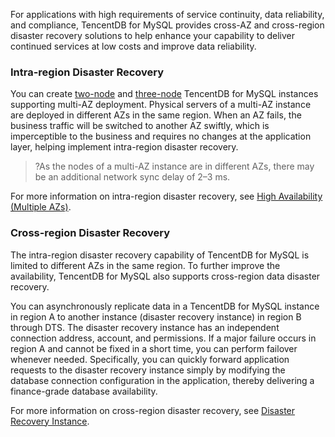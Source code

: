 
For applications with high requirements of service continuity, data reliability, and compliance, TencentDB for MySQL provides cross-AZ and cross-region disaster recovery solutions to help enhance your capability to deliver continued services at low costs and improve data reliability.

### Intra-region Disaster Recovery
You can create [two-node](https://intl.cloud.tencent.com/document/product/236/38328) and [three-node](https://intl.cloud.tencent.com/document/product/236/38328) TencentDB for MySQL instances supporting multi-AZ deployment. Physical servers of a multi-AZ instance are deployed in different AZs in the same region. When an AZ fails, the business traffic will be switched to another AZ swiftly, which is imperceptible to the business and requires no changes at the application layer, helping implement intra-region disaster recovery.
>?As the nodes of a multi-AZ instance are in different AZs, there may be an additional network sync delay of 2–3 ms.

For more information on intra-region disaster recovery, see [High Availability (Multiple AZs)](https://intl.cloud.tencent.com/document/product/236/8459).

### Cross-region Disaster Recovery
The intra-region disaster recovery capability of TencentDB for MySQL is limited to different AZs in the same region. To further improve the availability, TencentDB for MySQL also supports cross-region data disaster recovery.

You can asynchronously replicate data in a TencentDB for MySQL instance in region A to another instance (disaster recovery instance) in region B through DTS. The disaster recovery instance has an independent connection address, account, and permissions. If a major failure occurs in region A and cannot be fixed in a short time, you can perform failover whenever needed. Specifically, you can quickly forward application requests to the disaster recovery instance simply by modifying the database connection configuration in the application, thereby delivering a finance-grade database availability.

For more information on cross-region disaster recovery, see [Disaster Recovery Instance](https://intl.cloud.tencent.com/document/product/236/7272).

